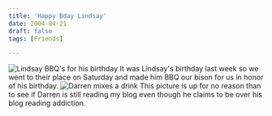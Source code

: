 ```yaml
---
title: 'Happy Bday Lindsay'
date: 2004-04-21
draft: false
tags: [Friends]

---
```


![Lindsay BBQ's for his birthday](http://www.mennoboy.com/chris/archives/images/friends/lindsbbq.jpg) It was Lindsay's birthday last week so we went to their place on Saturday and made him BBQ our bison for us in honor of his birthday. ![Darren mixes a drink](http://www.mennoboy.com/chris/archives/images/friends/dyckdrink.jpg) This picture is up for no reason than to see if Darren is still reading my blog even though he claims to be over his blog reading addiction.